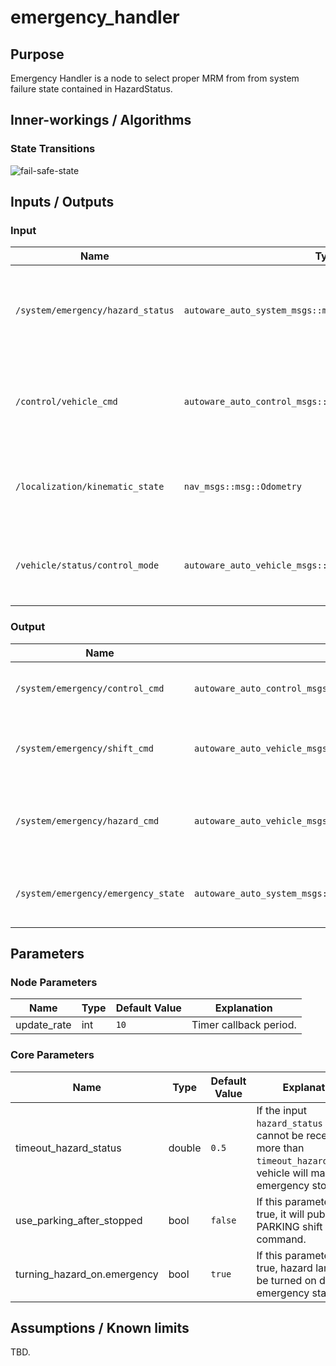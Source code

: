 # emergency_handler

## Purpose

Emergency Handler is a node to select proper MRM from from system failure state contained in HazardStatus.

## Inner-workings / Algorithms

### State Transitions

![fail-safe-state](https://github.com/tier4/AutowareArchitectureProposal.proj/blob/main/docs/design/apis/image/fail-safe-state.drawio.svg)

## Inputs / Outputs

### Input

| Name                              | Type                                                       | Description                                                                   |
| --------------------------------- | ---------------------------------------------------------- | ----------------------------------------------------------------------------- |
| `/system/emergency/hazard_status` | `autoware_auto_system_msgs::msg::HazardStatusStamped`      | Used to select proper MRM from system failure state contained in HazardStatus |
| `/control/vehicle_cmd`            | `autoware_auto_control_msgs::msg::AckermannControlCommand` | Used as reference when generate Emergency Control Command                     |
| `/localization/kinematic_state`   | `nav_msgs::msg::Odometry`                                  | Used to decide whether vehicle is stopped or not                              |
| `/vehicle/status/control_mode`    | `autoware_auto_vehicle_msgs::msg::ControlModeReport`       | Used to check vehicle mode: autonomous or manual.                             |

### Output

| Name                                | Type                                                       | Description                                           |
| ----------------------------------- | ---------------------------------------------------------- | ----------------------------------------------------- |
| `/system/emergency/control_cmd`     | `autoware_auto_control_msgs::msg::AckermannControlCommand` | Required to execute proper MRM                        |
| `/system/emergency/shift_cmd`       | `autoware_auto_vehicle_msgs::msg::GearCommand`             | Required to execute proper MRM (send gear cmd)        |
| `/system/emergency/hazard_cmd`      | `autoware_auto_vehicle_msgs::msg::HazardLightsCommand`     | Required to execute proper MRM (send turn signal cmd) |
| `/system/emergency/emergency_state` | `autoware_auto_system_msgs::msg::EmergencyStateStamped`    | Used to inform the emergency situation of the vehicle |

## Parameters

### Node Parameters

| Name        | Type | Default Value | Explanation            |
| ----------- | ---- | ------------- | ---------------------- |
| update_rate | int  | `10`          | Timer callback period. |

### Core Parameters

| Name                        | Type   | Default Value | Explanation                                                                                                                       |
| --------------------------- | ------ | ------------- | --------------------------------------------------------------------------------------------------------------------------------- |
| timeout_hazard_status       | double | `0.5`         | If the input `hazard_status` topic cannot be received for more than `timeout_hazard_status`, vehicle will make an emergency stop. |
| use_parking_after_stopped   | bool   | `false`       | If this parameter is true, it will publish PARKING shift command.                                                                 |
| turning_hazard_on.emergency | bool   | `true`        | If this parameter is true, hazard lamps will be turned on during emergency state.                                                 |

## Assumptions / Known limits

TBD.

